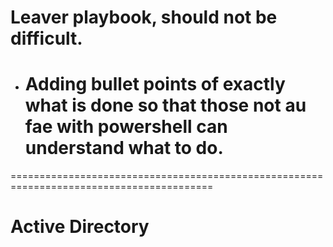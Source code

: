 # Leaver playbook, should not be difficult.
- # Adding bullet points of exactly what is done so that those not au fae with powershell can understand what to do.
=========================================================================================

# Active Directory

